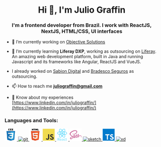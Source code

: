 <h1 align="center">Hi 👋, I'm Julio Graffin</h1>
<h3 align="center">I'm a frontend developer from Brazil. I work with ReactJS, NextJS, HTML/CSS, UI interfaces</h3>

- 🔭 I’m currently working on [Objective Solutions](https://www.objective.com.br/)

- 🌱 I’m currently learning **Liferay DXP**, working as outsourcing on [Liferay](https://www.liferay.com). An amazing web development platform, built in Java and running Javascript and its frameworks like Angular, ReactJS and VueJS.

- I already worked on [Sabion Digital](https://sabion.com.br/) and [Bradesco Seguros](https://sabion.com.br/) as outsourcing.

- 📫 How to reach me **juliograffin@gmail.com**

- 📄 Know about my experiences [https://www.linkedin.com/in/juliograffin/](https://www.linkedin.com/in/juliograffin/)


<h3 align="left">Languages and Tools:</h3>
<p align="left"> <a href="https://www.w3schools.com/css/" target="_blank"> <img src="https://raw.githubusercontent.com/devicons/devicon/master/icons/css3/css3-original-wordmark.svg" alt="css3" width="40" height="40"/> </a> <a href="https://git-scm.com/" target="_blank"> <img src="https://www.vectorlogo.zone/logos/git-scm/git-scm-icon.svg" alt="git" width="40" height="40"/> </a> <a href="https://www.w3.org/html/" target="_blank"> <img src="https://raw.githubusercontent.com/devicons/devicon/master/icons/html5/html5-original-wordmark.svg" alt="html5" width="40" height="40"/> </a> <a href="https://developer.mozilla.org/en-US/docs/Web/JavaScript" target="_blank"> <img src="https://raw.githubusercontent.com/devicons/devicon/master/icons/javascript/javascript-original.svg" alt="javascript" width="40" height="40"/> </a> <a href="https://reactjs.org/" target="_blank"> <img src="https://raw.githubusercontent.com/devicons/devicon/master/icons/react/react-original-wordmark.svg" alt="react" width="40" height="40"/> </a> <a href="https://sass-lang.com" target="_blank"> <img src="https://raw.githubusercontent.com/devicons/devicon/master/icons/sass/sass-original.svg" alt="sass" width="40" height="40"/> </a> <a href="https://www.sketch.com/" target="_blank"> <img src="https://www.vectorlogo.zone/logos/sketchapp/sketchapp-icon.svg" alt="sketch" width="40" height="40"/> </a> <a href="https://www.typescriptlang.org/" target="_blank"> <img src="https://raw.githubusercontent.com/devicons/devicon/master/icons/typescript/typescript-original.svg" alt="typescript" width="40" height="40"/> </a> <a href="https://www.adobe.com/products/xd.html" target="_blank"> <img src="https://cdn.worldvectorlogo.com/logos/adobe-xd.svg" alt="xd" width="40" height="40"/> </a> </p>
